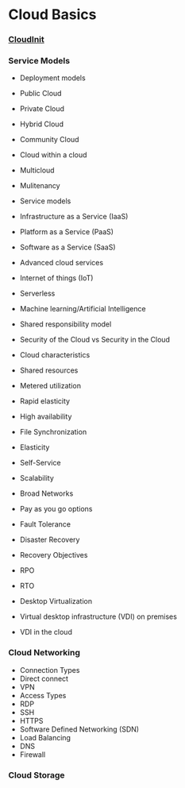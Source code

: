 
# Cloud Basics

### [CloudInit](https://cloudinit.readthedocs.io/en/latest/)

### Service Models

- Deployment models
 - Public Cloud
 - Private Cloud
 - Hybrid Cloud
 - Community Cloud
 - Cloud within a cloud
 - Multicloud
 - Mulitenancy
- Service models
 - Infrastructure as a Service (IaaS)
 - Platform as a Service (PaaS)
 - Software as a Service (SaaS)
- Advanced cloud services
 - Internet of things (IoT)
 - Serverless
 - Machine learning/Artificial Intelligence

- Shared responsibility model
 - Security of the Cloud vs Security in the Cloud

- Cloud characteristics
 - Shared resources
 - Metered utilization
 - Rapid elasticity
 - High availability
 - File Synchronization
 - Elasticity
 - Self-Service
 - Scalability
 - Broad Networks
 - Pay as you go options
 - Fault Tolerance
 - Disaster Recovery
 - Recovery Objectives
  - RPO
  - RTO
- Desktop Virtualization
 - Virtual desktop infrastructure (VDI) on premises
 - VDI in the cloud

### Cloud Networking
- Connection Types
 - Direct connect
 - VPN
- Access Types
 - RDP
 - SSH
 - HTTPS
- Software Defined Networking (SDN)
- Load Balancing
- DNS
- Firewall

### Cloud Storage